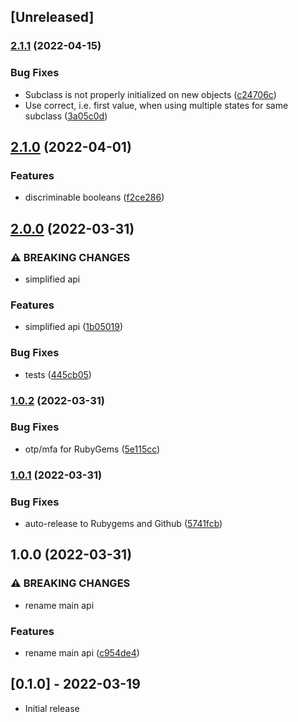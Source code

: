 ## [Unreleased]

### [2.1.1](https://github.com/gregorw/discriminable/compare/v2.1.0...v2.1.1) (2022-04-15)


### Bug Fixes

* Subclass is not properly initialized on new objects ([c24706c](https://github.com/gregorw/discriminable/commit/c24706c9e8cd4c80ea20016e341f010a5a3c792b))
* Use correct, i.e. first value, when using multiple states for same subclass ([3a05c0d](https://github.com/gregorw/discriminable/commit/3a05c0d3a76080a39f40b1d57ce2862316693f97))

## [2.1.0](https://github.com/gregorw/discriminable/compare/v2.0.0...v2.1.0) (2022-04-01)


### Features

* discriminable booleans ([f2ce286](https://github.com/gregorw/discriminable/commit/f2ce2867db9b9f0504474d7237faa9caaab96624))

## [2.0.0](https://github.com/gregorw/discriminable/compare/v1.0.2...v2.0.0) (2022-03-31)


### ⚠ BREAKING CHANGES

* simplified api

### Features

* simplified api ([1b05019](https://github.com/gregorw/discriminable/commit/1b05019dc42aff7fe9ce5c752d7ce8ce09f5b4b7))


### Bug Fixes

* tests ([445cb05](https://github.com/gregorw/discriminable/commit/445cb053786c7a862dbeadcaa1af901832465632))

### [1.0.2](https://github.com/gregorw/discriminable/compare/v1.0.1...v1.0.2) (2022-03-31)


### Bug Fixes

* otp/mfa for RubyGems ([5e115cc](https://github.com/gregorw/discriminable/commit/5e115ccb7dfe06ccfe18d1ea1462512c9ca59f87))

### [1.0.1](https://github.com/gregorw/discriminable/compare/v1.0.0...v1.0.1) (2022-03-31)


### Bug Fixes

* auto-release to Rubygems and Github ([5741fcb](https://github.com/gregorw/discriminable/commit/5741fcb6381c7392ce323b520bfa474c13bc0168))

## 1.0.0 (2022-03-31)


### ⚠ BREAKING CHANGES

* rename main api

### Features

* rename main api ([c954de4](https://github.com/gregorw/discriminable/commit/c954de437753135d04eb33af9de75b0b49745a6a))

## [0.1.0] - 2022-03-19

- Initial release
